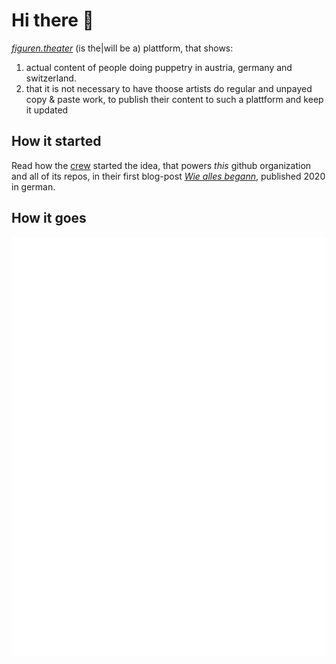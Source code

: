 # Hi there 👋

*[figuren.theater](https://figuren.theater/)* (is the|will be a) plattform, that shows:

1. actual content of people doing puppetry in austria, germany and switzerland.
2. that it is not necessary to have thoose artists do regular and unpayed copy & paste work, to publish their content to such a plattform and keep it updated

## How it started

Read how the [crew](https://figuren.theater/crew/) started the idea, that powers *this* github organization and all of its repos, in their first blog-post *[Wie alles begann](https://meta.figuren.theater/blog/2020/03/wie-alles-begann/)*, published 2020 in german.

## How it goes
![](https://raw.githubusercontent.com/figuren-theater/.github/main/assets/pagespeed-figuren.theater.svg)

<!-- BLOG-POST-LIST:START -->
<!-- BLOG-POST-LIST:END -->

<!--

**Here are some ideas to get you started:**

🙋‍♀️ A short introduction - what is your organization all about?
🌈 Contribution guidelines - how can the community get involved?
👩‍💻 Useful resources - where can the community find your docs? Is there anything else the community should know?
🍿 Fun facts - what does your team eat for breakfast?
🧙 Remember, you can do mighty things with the power of [Markdown](https://docs.github.com/github/writing-on-github/getting-started-with-writing-and-formatting-on-github/basic-writing-and-formatting-syntax)
-->
